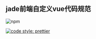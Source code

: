 ## jade前端自定义vue代码规范

![npm](https://img.shields.io/npm/dm/@jhqn/vue)

[![code style: prettier](https://img.shields.io/badge/code_style-prettier-ff69b4.svg?style=flat-square)](https://github.com/prettier/prettier)
